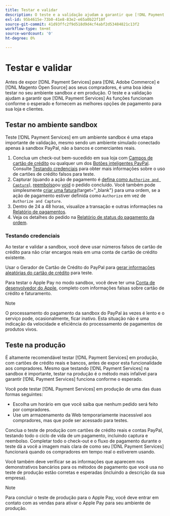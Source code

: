 ```yaml
---
title: Testar e validar
description: O teste e a validação ajudam a garantir que [!DNL Payment Services] As funções funcionam conforme o esperado e fornecem as melhores opções de pagamento para os clientes
exl-id: 95b4615e-73b0-41e8-83e2-e65a0b22f10f
source-git-commit: 41d93ffc2f9d518d9d4cf4abf2d53484821c13f2
workflow-type: tm+mt
source-wordcount: '0'
ht-degree: 0%

---
```


# Testar e validar

Antes de expor [!DNL Payment Services] para [!DNL Adobe Commerce] e [!DNL Magento Open Source] aos seus compradores, é uma boa ideia testar no seu ambiente sandbox _e_ em produção. O teste e a validação ajudam a garantir que [!DNL Payment Services] As funções funcionam conforme o esperado e fornecem as melhores opções de pagamento para sua loja e clientes.

## Testar no ambiente sandbox

Teste [!DNL Payment Services] em um ambiente sandbox é uma etapa importante de validação, mesmo sendo um ambiente simulado conectado apenas à sandbox PayPal, não a bancos e comerciantes reais.

1. Conclua um check-out bem-sucedido em sua loja com [Campos de cartão de crédito](payments-options.md#credit-card-fields) ou qualquer um dos [Botões inteligentes PayPal](payments-options.md#paypal-smart-buttons). Consulte [Testando credenciais](#testing-credentials) para obter mais informações sobre o uso de cartões de crédito falsos para teste.
1. Capturar (quando a ação de pagamento é [defina como `Authorize and Capture`](onboard.md#set-payment-services-as-payment-method)), [reembolso](refunds.md)ou [void](voids.md) o pedido concluído. Você também pode simplesmente [criar uma fatura](https://docs.magento.com/user-guide/sales/invoice-create.html){target=&quot;_blank&quot;} para uma ordem, se a ação de pagamento estiver definida como `Authorize` em vez de `Authorize and Capture`.
1. Dentro de 24 a 48 horas, visualize a transação e outras informações na [Relatório de pagamentos](payouts.md).
1. Veja os detalhes do pedido na [Relatório de status do pagamento da ordem](order-payment-status.md).

### Testando credenciais

Ao testar e validar a sandbox, você deve usar números falsos de cartão de crédito para não criar encargos reais em uma conta de cartão de crédito existente.

Usar o Gerador de Cartão de Crédito do PayPal para [gerar informações aleatórias do cartão de crédito](https://www.paypal.com/us/smarthelp/article/where-can-i-find-test-credit-card-numbers-ts2157) para teste.

Para testar o Apple Pay no modo sandbox, você deve ter uma [Conta de desenvolvedor do Apple](https://developer.apple.com/programs/enroll/), completo com informações falsas sobre cartão de crédito e faturamento.

>[!NOTE]
>
>O processamento do pagamento da sandbox do PayPal às vezes é lento e o serviço pode, ocasionalmente, ficar inativo. Esta situação não é uma indicação da velocidade e eficiência do processamento de pagamentos de produtos vivos.

## Teste na produção

É altamente recomendável testar [!DNL Payment Services] em produção, com cartões de crédito reais e bancos, antes de expor esta funcionalidade aos compradores. Mesmo que testando [!DNL Payment Services] na sandbox é importante, testar na produção é o método mais infalível para garantir [!DNL Payment Services] funciona conforme o esperado.

Você pode testar [!DNL Payment Services] em produção de uma das duas formas seguintes:

* Escolha um horário em que você saiba que nenhum pedido será feito por compradores.
* Use um armazenamento da Web temporariamente inacessível aos compradores, mas que pode ser acessado para testes.

Conclua o teste de produção com cartões de crédito reais e contas PayPal, testando todo o ciclo de vida de um pagamento, incluindo captura e reembolso. Completar todo o check-out e o fluxo de pagamento durante o teste dá a você a imagem mais clara de como seu [!DNL Payment Services] funcionará quando os compradores em tempo real o estiverem usando.

Você também deve verificar se as informações que aparecem nos demonstrativos bancários para os métodos de pagamento que você usa no teste de produção estão corretas e esperadas (incluindo a descrição da sua empresa).

>[!NOTE]
>
>Para concluir o teste de produção para o Apple Pay, você deve entrar em contato com as vendas para ativar o Apple Pay para seu ambiente de produção.
